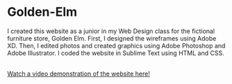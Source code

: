 # Golden-Elm
 I created this website as a junior in my Web Design class for the fictional furniture store, Golden Elm.
 First, I designed the wireframes using Adobe XD. Then, I edited photos and created graphics using Adobe Photoshop and Adobe Illustrator.
 I coded the website in Sublime Text using HTML and CSS. </br> </br>
 
 [Watch a video demonstration of the website here!](https://drive.google.com/file/d/1-cIT-gOTaEjZFVnwM8pwbtrF8t4VEbq_/view?usp=sharing:target="_blank")

 
